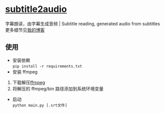 # [subtitle2audio](https://github.com/kizx/subtitle2audio)

字幕朗读，由字幕生成音频 | Subtitle reading, generated audio from subtitles  
更多细节见[我的博客](https://www.2bboy.com/archives/151.html)

## 使用

- 安装依赖  
  `pip install -r requirements.txt`
- 安装 ffmpeg

1. 下载解压[ffmpeg](https://ffmpeg.zeranoe.com/builds/)
2. 将解压的 ffmpeg/bin 路径添加到系统环境变量

- 启动  
  `python main.py [.srt文件]`
